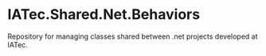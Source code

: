# IATec.Shared.Net.Behaviors

Repository for managing classes shared between .net projects developed at IATec.
